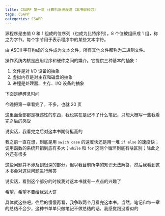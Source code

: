 ```yaml
---
title: CSAPP 第一章 计算机系统漫游（本书碎碎念）
tags: CSAPP
categories: CSAPP
---
```


源程序是由值 0 和 1 组成的位序列（也成为比特序列）。8 个位被组织成 1 组，称之为字节。每个字节用于表示程序中的某些文本字符。

由 ASCII 字符构成的文件成为文本文件，所有其他文件都称为二进制文件。

操作系统内核是应用程序和硬件之间的媒介。它提供三种基本的抽象：

1. 文件是对 I/O 设备的抽象
2. 虚拟内存是对主存和磁盘的抽象
3. 进程是处理器、主存、I/O 设备的抽象



下面是碎碎念时间

今晚把第一章看完了，不多，也就 20 页

这里面全部都是概述性的东西，我也实在是记不了什么笔记，只想大概写一些我看完之后的感受

说实话，我看完之后对这本书期待挺高的

我之前一直在想，到底是用 `swich case` 的速度快还是用一堆 `if else` 的速度快；调用函数的系统开销到底有多大；`while` 和 `for` 这两个循环到底有啥区别；除此之外还有很多

这些问题并不涉及到很深的部分，但以我目前所学的知识无法解答，然后我看到这本书会对这些问题进行解答

说实话，看到这个部分的时候我对这本书就有一点点的兴趣了

希望，希望不要给我划大饼

具体就这些吧，往后的慢慢再看，我争取两个月看完这本书。当然，笔记和每一章的总结不会少，这种书单单只做笔记不做总结的话，我感觉跟没看似的